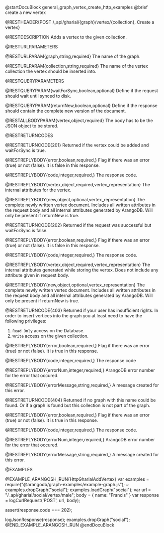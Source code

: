 @startDocuBlock general_graph_vertex_create_http_examples
@brief create a new vertex

@RESTHEADER{POST /_api/gharial/{graph}/vertex/{collection}, Create a vertex}

@RESTDESCRIPTION
Adds a vertex to the given collection.

@RESTURLPARAMETERS

@RESTURLPARAM{graph,string,required}
The name of the graph.

@RESTURLPARAM{collection,string,required} 
The name of the vertex collection the vertex should be inserted into.

@RESTQUERYPARAMETERS

@RESTQUERYPARAM{waitForSync,boolean,optional}
Define if the request should wait until synced to disk.

@RESTQUERYPARAM{returnNew,boolean,optional}
Define if the response should contain the complete
new version of the document.

@RESTALLBODYPARAM{vertex,object,required}
The body has to be the JSON object to be stored.

@RESTRETURNCODES

@RESTRETURNCODE{201}
Returned if the vertex could be added and waitForSync is true.

@RESTREPLYBODY{error,boolean,required,}
Flag if there was an error (true) or not (false).
It is false in this response.

@RESTREPLYBODY{code,integer,required,}
The response code.

@RESTREPLYBODY{vertex,object,required,vertex_representation}
The internal attributes for the vertex.

@RESTREPLYBODY{new,object,optional,vertex_representation}
The complete newly written vertex document.
Includes all written attributes in the request body
and all internal attributes generated by ArangoDB.
Will only be present if returnNew is true.

@RESTRETURNCODE{202}
Returned if the request was successful but waitForSync is false.

@RESTREPLYBODY{error,boolean,required,}
Flag if there was an error (true) or not (false).
It is false in this response.

@RESTREPLYBODY{code,integer,required,}
The response code.

@RESTREPLYBODY{vertex,object,required,vertex_representation}
The internal attributes generated while storing the vertex.
Does not include any attribute given in request body.

@RESTREPLYBODY{new,object,optional,vertex_representation}
The complete newly written vertex document.
Includes all written attributes in the request body
and all internal attributes generated by ArangoDB.
Will only be present if returnNew is true.

@RESTRETURNCODE{403}
Returned if your user has insufficient rights.
In order to insert vertices into the graph  you at least need to have the following privileges:

  1. `Read Only` access on the Database.
  2. `Write` access on the given collection.

@RESTREPLYBODY{error,boolean,required,}
Flag if there was an error (true) or not (false).
It is true in this response.

@RESTREPLYBODY{code,integer,required,}
The response code

@RESTREPLYBODY{errorNum,integer,required,}
ArangoDB error number for the error that occured.

@RESTREPLYBODY{errorMessage,string,required,}
A message created for this error.

@RESTRETURNCODE{404}
Returned if no graph with this name could be found.
Or if a graph is found but this collection is not part of the graph.

@RESTREPLYBODY{error,boolean,required,}
Flag if there was an error (true) or not (false).
It is true in this response.

@RESTREPLYBODY{code,integer,required,}
The response code.

@RESTREPLYBODY{errorNum,integer,required,}
ArangoDB error number for the error that occured.

@RESTREPLYBODY{errorMessage,string,required,}
A message created for this error.

@EXAMPLES

@EXAMPLE_ARANGOSH_RUN{HttpGharialAddVertex}
  var examples = require("@arangodb/graph-examples/example-graph.js");
~ examples.dropGraph("social");
  examples.loadGraph("social");
  var url = "/_api/gharial/social/vertex/male";
  body = {
    name: "Francis"
  }
  var response = logCurlRequest('POST', url, body);

  assert(response.code === 202);

  logJsonResponse(response);
  examples.dropGraph("social");
@END_EXAMPLE_ARANGOSH_RUN
@endDocuBlock

